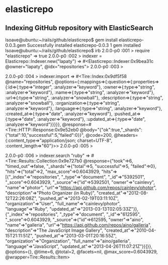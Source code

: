elasticrepo
===========

Indexing GitHub repository with ElasticSearch
---------------------------------------------

lsoave@ubuntu:~/rails/github/elasticrepo$ gem install elasticrepo-0.0.3.gem
Successfully installed elasticrepo-0.0.3
1 gem installed
lsoave@ubuntu:~/rails/github/elasticrepo$ irb 
2.0.0-p0 :001 > require "elasticrepo"
 => true 
2.0.0-p0 :002 > indexer = Elasticrepo::Indexer.new("lapaty")
 => #<Elasticrepo::Indexer:0x9bea31c @owner="lapaty", @idx="repositories"> 
2.0.0-p0 :003 >

2.0.0-p0 :004 > indexer.import
 => #<Tire::Index:0x9df5f58 @name="repositories", @options={:mappings=>{:question=>{:properties=>{:id=>{:type=>"integer", :analyzer=>"keyword"}, :owner=>{:type=>"string", :analyzer=>"keyword"}, :name=>{:type=>"string", :analyzer=>"keyword"}, :url=>{:type=>"string", :analyzer=>"snowball"}, :description=>{:type=>"string", :analyzer=>"snowball"}, :organization=>{:type=>"string", :analyzer=>"keyword"}, :language=>{:type=>"string", :analyzer=>"keyword"}, :created_at=>{:type=>"date", :analyzer=>"keyword"}, :pushed_at=>{:type=>"date", :analyzer=>"keyword"}, :updated_at=>{:type=>"date", :analyzer=>"keyword"}}}}}, @response=#<Tire::HTTP::Response:0x9e52eb0 @body="{\"ok\":true,\"_shards\":{\"total\":10,\"successful\":5,\"failed\":0}}", @code=200, @headers={:content_type=>"application/json; charset=UTF-8", :content_length=>"60"}>> 
2.0.0-p0 :005 >

2.0.0-p0 :006 > indexer.search "ruby"
 => #<Tire::Results::Collection:0x9e727b0 @response={"took"=>6, "timed_out"=>false, "_shards"=>{"total"=>5, "successful"=>5, "failed"=>0}, "hits"=>{"total"=>2, "max_score"=>0.6043929, "hits"=>[{"_index"=>"repositories", "_type"=>"document", "_id"=>"5392501", "_score"=>0.6043929, "_source"=>{"id"=>5392501, "owner"=>"cainlevy", "name"=>"photor", "url"=>"https://api.github.com/repos/cainlevy/photor", "description"=>"Photo Organizer (in Ruby)", "created_at"=>"2012-08-12T22:26:08Z", "pushed_at"=>"2013-02-19T03:11:10Z", "organization"=>"User", "full_name"=>"cainlevy/photor", "language"=>"Ruby", "updated_at"=>"2013-03-13T02:05:33Z"}}, {"_index"=>"repositories", "_type"=>"document", "_id"=>"612595", "_score"=>0.6043929, "_source"=>{"id"=>612595, "owner"=>"aino", "name"=>"galleria", "url"=>"https://api.github.com/repos/aino/galleria", "description"=>"The JavaScript Image Gallery", "created_at"=>"2010-04-15T21:11:51Z", "pushed_at"=>"2013-03-01T20:16:55Z", "organization"=>"Organization", "full_name"=>"aino/galleria", "language"=>"JavaScript", "updated_at"=>"2013-04-26T11:07:21Z"}}]}}, @options={}, @time=6, @total=2, @facets=nil, @max_score=0.6043929, @wrapper=Tire::Results::Item> 

